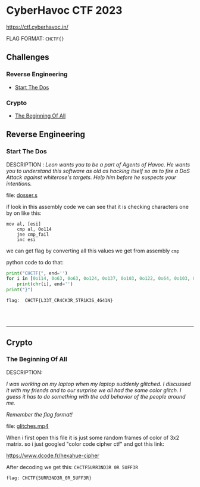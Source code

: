 # CyberHavoc CTF 2023

https://ctf.cyberhavoc.in/

FLAG FORMAT: `CHCTF{}`


## Challenges

### Reverse Engineering
- [Start The Dos](#Start-The-dos)

### Crypto
- [The Beginning Of All](#The-Beginning-Of-All)



## Reverse Engineering

### Start The Dos

DESCRIPTION :
_Leon wants you to be a part of Agents of Havoc. He wants you to understand this software as old as hacking itself so as to fire a DoS Attack against whiterose's targets. Help him before he suspects your intentions._

file: [dosser.s](https://github.com/Manoj-Mukund/files/raw/main/CyberHavoc/dosser.s)

if look in this assembly code we can see that it is checking characters one by on like this:

```
mov al, [esi]
    cmp al, 0o114
    jne cmp_fail
    inc esi
```

we can get flag by converting all this values we get from assembly `cmp`

python code to do that:

```python
print("CHCTF{", end='')
for i in [0o114, 0o63, 0o63, 0o124, 0o137, 0o103, 0o122, 0o64, 0o103, 0o113, 0o63, 0o122, 0o137, 0o65, 0o124, 0o122, 0o61, 0o113, 0o63, 0o123, 0o137, 0o64, 0o107, 0o64, 0o61, 0o116]:
    print(chr(i), end='')
print("}")
```

```
flag:  CHCTF{L33T_CR4CK3R_5TR1K3S_4G41N}
```

<br>













<br>

-------------------------------------

## Crypto

### The Beginning Of All

DESCRIPTION:

_I was working on my laptop when my laptop suddenly glitched. I discussed it with my friends and to our surprise we all had the same color glitch. I guess it has to do something with the odd behavior of the people around me._

_Remember the flag format!_

file: [glitches.mp4](https://github.com/Manoj-Mukund/files/blob/main/glitches.mp4)

When i first open this file it is just some random frames of color of 3x2 matrix. so i just googled "color code cipher ctf" and got this link:

https://www.dcode.fr/hexahue-cipher

After decoding we get this: `CHCTF5URR3ND3R 0R 5UFF3R`

<!--  char(67)char(72)char(67)char(84)char(70)char(53)char(85)char(82)char(82)char(51)char(78)char(68)char(51)char(82)char(32)char(48)char(82)char(32)char(53)char(85)char(70)char(70)char(51)char(82)  -->

```
flag: CHCTF{5URR3ND3R_0R_5UFF3R}
```




